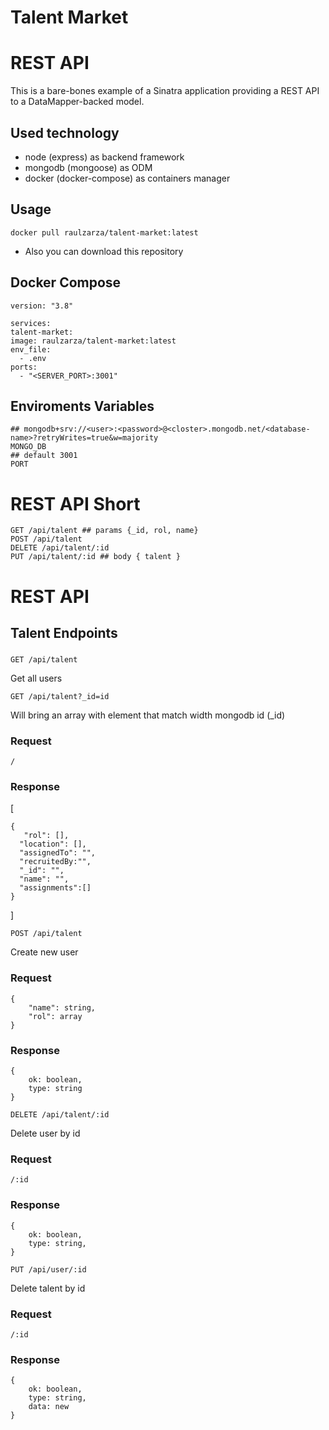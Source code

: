 # Talent Market

# REST API

This is a bare-bones example of a Sinatra application providing a REST
API to a DataMapper-backed model.

## Used technology

* node (express) as backend framework
* mongodb (mongoose) as ODM
* docker (docker-compose) as containers manager


## Usage

    docker pull raulzarza/talent-market:latest

- Also you can download this repository

## Docker Compose

    version: "3.8"

    services:
    talent-market:
    image: raulzarza/talent-market:latest
    env_file:
      - .env
    ports:
      - "<SERVER_PORT>:3001"

## Enviroments Variables

    ## mongodb+srv://<user>:<password>@<closter>.mongodb.net/<database-name>?retryWrites=true&w=majority
    MONGO_DB
    ## default 3001
    PORT

# REST API Short

    GET /api/talent ## params {_id, rol, name}
    POST /api/talent
    DELETE /api/talent/:id
    PUT /api/talent/:id ## body { talent }

# REST API

## Talent Endpoints

###

`GET /api/talent`

Get all users

`GET /api/talent?_id=id`

Will bring an array with element that match width mongodb id (_id)

### Request

    /

### Response

[

    {
       "rol": [],
      "location": [],
      "assignedTo": "",
      "recruitedBy:"",
      "_id": "",
      "name": "",
      "assignments":[]
    }

]

`POST /api/talent`

Create new user

### Request

    {
        "name": string,
        "rol": array
    }

### Response

    {
        ok: boolean,
        type: string
    }

`DELETE /api/talent/:id`

Delete user by id

### Request 

    /:id

### Response

    {
        ok: boolean,
        type: string,
    }



`PUT /api/user/:id`

Delete talent by id

### Request 

    /:id

### Response

    {
        ok: boolean,
        type: string,
        data: new
    }
